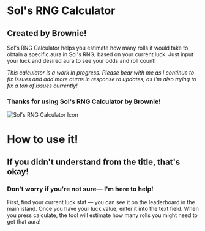 # Sol's RNG Calculator
## Created by Brownie!
Sol's RNG Calculator helps you estimate how many rolls it would take to obtain a specific aura in Sol's RNG, based on your current luck. Just input your luck and desired aura to see your odds and roll count!

*This calculator is a work in progress. Please bear with me as I continue to fix issues and add more auras in response to updates, as i'm also trying to fix a ton of issues currently!*
### Thanks for using Sol's RNG Calculator by Brownie!
![Sol's RNG Calculator Icon](https://raw.githubusercontent.com/Browniegaming1234/SolsCalc_Test/main/ico.png)

# How to use it!
## If you didn't understand from the title, that's okay!
### Don't worry if you're not sure— I'm here to help!
First, find your current luck stat — you can see it on the leaderboard in the main island.
Once you have your luck value, enter it into the text field. When you press calculate, the tool will estimate how many rolls you might need to get that aura!
